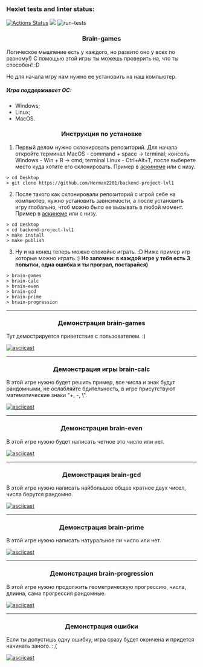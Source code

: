 ### Hexlet tests and linter status:

[![Actions Status](https://github.com/Herman2201/backend-project-lvl1/workflows/hexlet-check/badge.svg)](https://github.com/Herman2201/backend-project-lvl1/actions) <a href="https://codeclimate.com/github/Herman2201/backend-project-lvl1/maintainability"><img src="https://api.codeclimate.com/v1/badges/9304fa62804d89727877/maintainability" /></a> ![run-tests](https://github.com/afiskon/go-rest-service-example/workflows/run-tests/badge.svg)

### <center>Brain-games</center>

Логическое мышление есть у каждого, но развито оно у всех по разному!)
С помощью этой игры ты можешь проверить на, что ты способен! :D

Но для начала игру нам нужно ее установить на наш компьютер.

##### Игра поддерживает OС:

- Windows;
- Linux;
- MacOS.

### <center>Инструкция по установке</center>

1. Первый делом нужно склонировать репозиторий.
   Для начала откройте терминал MacOS - command + space -> terminal; консоль Windows - Win + R -> cmd; terminal Linux - Ctrl+Alt+T, после выберете место куда хотите его склонировать. Пример в [аскинеме](https://asciinema.org/a/tPV8kRUiAR0QIKDqh8NSeSy4p) или с низу.

```
> cd Desktop
> git clone https://github.com/Herman2201/backend-project-lvl1
```

2. После такого как склонировали репозиторий с игрой себе на компьютер, нужно установить зависимости, а после установить игру глобально, чтоб можно было ее вызывать в любой момент. Пример в [аскинеме](https://asciinema.org/a/ttve5NxygFXvABe8Vwew1eBMG) или с низу.

```
> cd Desktop
> cd backend-project-lvl1
> make install
> make publish
```

3. Ну и на конец теперь можно спокойно играть. :D Ниже пример игр которые можно играть.:) **Но запомни: в каждой игре у тебя есть 3 попытки, одна ошибка и ты програл, постарайся)**

```
> brain-games
> brain-calc
> brain-even
> brain-gcd
> brain-prime
> brain-progression
```

---

### <center>Демонстрация brain-games</center>

Тут демострируется приветствие с пользователем. :)

[![asciicast](https://asciinema.org/a/6iIFfNpgB6P9m1WMQt4CX69gS.svg)](https://asciinema.org/a/6iIFfNpgB6P9m1WMQt4CX69gS)

---

### <center>Демонстрация игры brain-calc</center>

В этой игре нужно будет решить пример, все числа и знак будут рандомными, не ослабляйте бдительность, в игре присутствуют математические знаки "+, -, \\".

[![asciicast](https://asciinema.org/a/I7dlL1Sfb5zFN1IrQLtl5Thbm.svg)](https://asciinema.org/a/I7dlL1Sfb5zFN1IrQLtl5Thbm)

---

### <center>Демонстрация brain-even</center>

В этой игре нужно будет написать четное это число или нет.

[![asciicast](https://asciinema.org/a/ijVtU99TdDhzCTm3afkFlO3VV.svg)](https://asciinema.org/a/ijVtU99TdDhzCTm3afkFlO3VV)

---

### <center>Демонстрация brain-gcd</center>

В этой игре нужно написать найбольшее общее кратное двух чисел, числа берутся рандомно.

[![asciicast](https://asciinema.org/a/DsseFgOO6tplIkhbjsd0Gg0z5.svg)](https://asciinema.org/a/DsseFgOO6tplIkhbjsd0Gg0z5)

---

### <center>Демонстрация brain-prime</center>

В этой игре нужно написать натуральное ли число или нет.

[![asciicast](https://asciinema.org/a/4M55YVNtAMTLH9HE2xVGdM14n.svg)](https://asciinema.org/a/4M55YVNtAMTLH9HE2xVGdM14n)

---

### <center>Демонстрация brain-progression</center>

В этой игре нужно продолжить геометрическую прогрессию, числа, длиина, сама прогрессия рандомные.

[![asciicast](https://asciinema.org/a/hGNagvEOikqdUKSF54Nrkuv9Z.svg)](https://asciinema.org/a/hGNagvEOikqdUKSF54Nrkuv9Z)

---

### <center>Демонстрация ошибки</center>

Если ты допустишь одну ошибку, игра сразу будет окончена и придется начинать заного. :,(

[![asciicast](https://asciinema.org/a/NrjNAKEXnptibKOIQu4BItpxd.svg)](https://asciinema.org/a/NrjNAKEXnptibKOIQu4BItpxd)
